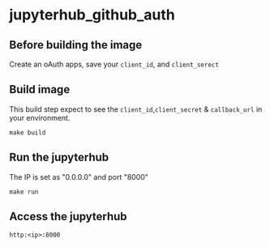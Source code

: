 # jupyterhub_github_auth

## Before building the image
Create an oAuth apps, save your `client_id`, and `client_serect`
## Build image
This build step expect to see the `client_id`,`client_secret` & `callback_url` in your environment.
```
make build
```

## Run the jupyterhub
The IP is set as "0.0.0.0" and port "8000" 
```
make run
```

## Access the jupyterhub
`http:<ip>:8000`
